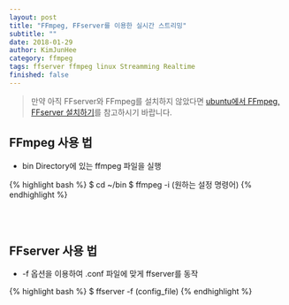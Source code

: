 ```yaml
---
layout: post
title: "FFmpeg, FFserver를 이용한 실시간 스트리밍"
subtitle: ""
date: 2018-01-29
author: KimJunHee
category: ffmpeg
tags: ffserver ffmpeg linux Streamming Realtime
finished: false
---
```


> 만약 아직 FFserver와 FFmpeg를 설치하지 않았다면 [ubuntu에서 FFmpeg, FFserver 설치하기](https://wnsgml972.github.io/wnsgml972.github.io/ffmpeg/ffmpeg_ffserver-config.html)를 참고하시기 바랍니다.

## FFmpeg 사용 법

* bin Directory에 있는 ffmpeg 파일을 실행

{% highlight bash %}
$ cd ~/bin
$ ffmpeg -i (원하는 설정 명령어)
{% endhighlight %}

<br/><br/>
## FFserver 사용 법

* -f 옵션을 이용하여 .conf 파일에 맞게 ffserver를 동작

{% highlight bash %}
$ ffserver -f (config_file)
{% endhighlight %}
